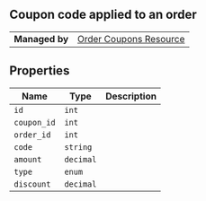 ## Coupon code applied to an order

|||
|---|---|
| **Managed by** | [Order Coupons Resource](/api/stores/v2/orders/coupons)

## Properties

| Name | Type | Description |
| --- | --- | --- |
| `id` | `int` |
| `coupon_id` | `int` |
| `order_id` | `int` |
| `code` | `string` |
| `amount` | `decimal` |
| `type` | `enum` |
| `discount` | `decimal` |